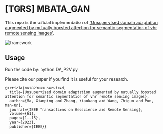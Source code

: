 # [TGRS] MBATA_GAN

This repo is the official implementation of ['Unsupervised domain adaptation augmented by mutually boosted attention for semantic segmentation of vhr remote sensing images'](https://ieeexplore.ieee.org/abstract/document/10032584/).

![framework](https://github.com/sstary/SSRS/blob/main/docs/MBATA_GAN.png)

## Usage
Run the code by: python DA_P2V.py

Please cite our paper if you find it is useful for your research.

```
@article{ma2023unsupervised,
  title={Unsupervised domain adaptation augmented by mutually boosted attention for semantic segmentation of vhr remote sensing images},
  author={Ma, Xianping and Zhang, Xiaokang and Wang, Zhiguo and Pun, Man-On},
  journal={IEEE Transactions on Geoscience and Remote Sensing},
  volume={61},
  pages={1--15},
  year={2023},
  publisher={IEEE}}
  ```

